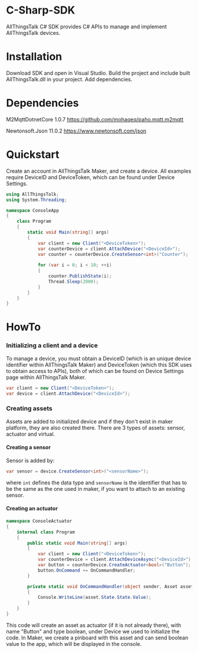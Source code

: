 # C-Sharp-SDK
AllThingsTalk C# SDK provides C# APIs to manage and implement AllThingsTalk devices.

# Installation

Download SDK and open in Visual Studio. Build the project and include built AllThingsTalk.dll in your project.
Add dependencies.

# Dependencies
M2MqttDotnetCore 1.0.7 https://github.com/mohaqeq/paho.mqtt.m2mqtt

Newtonsoft.Json 11.0.2 https://www.newtonsoft.com/json

# Quickstart
Create an account in AllThingsTalk Maker, and create a device. All examples require DeviceID and DeviceToken, which can be found under Device Settings.

```C#
using AllThingsTalk;
using System.Threading;

namespace ConsoleApp
{
    class Program
    {
        static void Main(string[] args)
        {
            var client = new Client("<DeviceToken>");
            var counterDevice = client.AttachDevice("<DeviceId>");
            var counter = counterDevice.CreateSensor<int>("Counter");
            
            for (var i = 0; i < 10; ++i)
            {
                counter.PublishState(i);
                Thread.Sleep(2000);
            }
        }
    }
}
```

# HowTo

### Initializing a client and a device
To manage a device, you must obtain a DeviceID (which is an unique device identifier within AllThingsTalk Maker) and DeviceToken (which this SDK uses to obtain access to APIs), both of which can be found on Device Settings page within AllThingsTalk Maker.

```C#
var client = new Client("<DeviceToken>");
var device = client.AttachDevice("<DeviceId>");
```

### Creating assets
Assets are added to initialized device and if they don't exist in maker platform, they are also created there. There are 3 types of assets: sensor, actuator and virtual.

#### Creating a sensor
Sensor is added by:
```C#
var sensor = device.CreateSensor<int>("<sensorName>");
```
where `int` defines the data type and `sensorName` is the identifier that has to be the same as the one used in maker, if you want to attach to an existing sensor.

#### Creating an actuator

```C#
namespace ConsoleActuator
{
    internal class Program
    {
        public static void Main(string[] args)
        {
            var client = new Client("<DeviceToken>");
            var counterDevice = client.AttachDeviceAsync("<DeviceId>");
            var button = counterDevice.CreateActuator<bool>("Button");
            button.OnCommand += OnCommandHandler;
        }

        private static void OnCommandHandler(object sender, Asset asset)
        {
            Console.WriteLine(asset.State.State.Value);
        }
    }
}
```
This code will create an asset as actuator (if it is not already there), with name "Button" and type boolean, under Device we used to initialize the code. In Maker, we create a pinboard with this asset and can send boolean value to the app, which will be displayed in the console.
